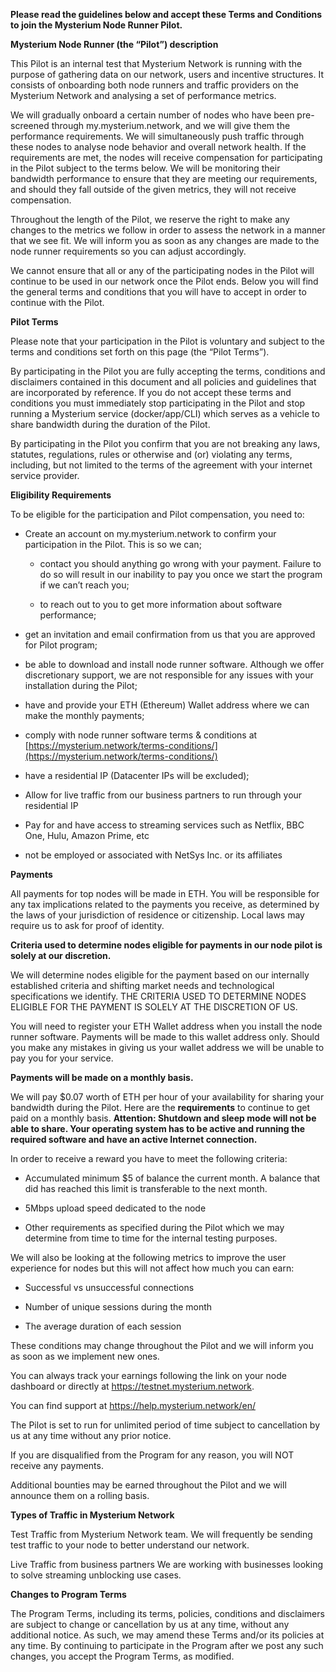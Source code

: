 
**Please read the guidelines below and accept these Terms and Conditions to join the Mysterium Node Runner Pilot.**

**Mysterium Node Runner (the “Pilot”) description**

This Pilot is an internal test that Mysterium Network is running with the purpose of gathering data on our network, users and incentive structures. It consists of onboarding both node runners and traffic providers on the Mysterium Network and analysing a set of performance metrics.

We will gradually onboard a certain number of nodes who have been pre-screened through my.mysterium.network, and we will give them the performance requirements. We will simultaneously push traffic through these nodes to analyse node behavior and overall network health. If the requirements are met, the nodes will receive compensation for participating in the Pilot subject to the terms below. We will be monitoring their bandwidth performance to ensure that they are meeting our requirements, and should they fall outside of the given metrics, they will not receive compensation.

Throughout the length of the Pilot, we reserve the right to make any changes to the metrics we follow in order to assess the network in a manner that we see fit. We will inform you as soon as any changes are made to the node runner requirements so you can adjust accordingly.

We cannot ensure that all or any of the participating nodes in the Pilot will continue to be used in our network once the Pilot ends. Below you will find the general terms and conditions that you will have to accept in order to continue with the Pilot.

**Pilot Terms**

Please note that your participation in the Pilot is voluntary and subject to the terms and conditions set forth on this page (the “Pilot Terms”).

By participating in the Pilot you are fully accepting the terms, conditions and disclaimers contained in this document and all policies and guidelines that are incorporated by reference. If you do not accept these terms and conditions you must immediately stop participating in the Pilot and stop running a Mysterium service (docker/app/CLI) which serves as a vehicle to share bandwidth during the duration of the Pilot.

By participating in the Pilot you confirm that you are not breaking any laws, statutes, regulations, rules or otherwise and (or) violating any terms, including, but not limited to the terms of the agreement with your internet service provider.

**Eligibility Requirements**

To be eligible for the participation and Pilot compensation, you need to:

-  Create an account on my.mysterium.network to confirm your participation in the Pilot. This is so we can;
	    
	-   contact you should anything go wrong with your payment. Failure to do so will result in our inability to pay you once we start the program if we can’t reach you;
	    
	-   to reach out to you to get more information about software performance;
    

-   get an invitation and email confirmation from us that you are approved for Pilot program;
    
-   be able to download and install node runner software. Although we offer discretionary support, we are not responsible for any issues with your installation during the Pilot;
    
-   have and provide your ETH (Ethereum) Wallet address where we can make the monthly payments;
    
-   comply with node runner software terms & conditions at [https://mysterium.network/terms-conditions/](https://mysterium.network/terms-conditions/)
    
-   have a residential IP (Datacenter IPs will be excluded);
    
-   Allow for live traffic from our business partners to run through your residential IP

-   Pay for and have access to streaming services such as Netflix, BBC One, Hulu, Amazon Prime, etc
    
-   not be employed or associated with NetSys Inc. or its affiliates
    

  

**Payments**

All payments for top nodes will be made in ETH. You will be responsible for any tax implications related to the payments you receive, as determined by the laws of your jurisdiction of residence or citizenship. Local laws may require us to ask for proof of identity.

**Criteria used to determine nodes eligible for payments in our node pilot is solely at our discretion.**

We will determine nodes eligible for the payment based on our internally established criteria and shifting market needs and technological specifications we identify. THE CRITERIA USED TO DETERMINE NODES ELIGIBLE FOR THE PAYMENT IS SOLELY AT THE DISCRETION OF US. 

You will need to register your ETH Wallet address when you install the node runner software. Payments will be made to this wallet address only. Should you make any mistakes in giving us your wallet address we will be unable to pay you for your service.

**Payments will be made on a monthly basis.**

We will pay $0.07 worth of ETH per hour of your availability for sharing your bandwidth during the Pilot. Here are the **requirements** to continue to get paid on a monthly basis. **Attention: Shutdown and sleep mode will not be able to share. Your operating system has to be active and running the required software and have an active Internet connection.**

In order to receive a reward you have to meet the following criteria:

-   Accumulated minimum $5 of balance the current month. A balance that did has reached this limit is transferable to the next month.
    
-   5Mbps upload speed dedicated to the node
    
-   Other requirements as specified during the Pilot which we may determine from time to time for the internal testing purposes.
    

  
  

We will also be looking at the following metrics to improve the user experience for nodes but this will not affect how much you can earn:

-   Successful vs unsuccessful connections
    
-   Number of unique sessions during the month
    
-   The average duration of each session
    

These conditions may change throughout the Pilot and we will inform you as soon as we implement new ones.

You can always track your earnings following the link on your node dashboard or directly at https://testnet.mysterium.network.

You can find support at https://help.mysterium.network/en/

The Pilot is set to run for unlimited period of time subject to cancellation by us at any time without any prior notice.

If you are disqualified from the Program for any reason, you will NOT receive any payments.

Additional bounties may be earned throughout the Pilot and we will announce them on a rolling basis.

**Types of Traffic in Mysterium Network**

Test Traffic from Mysterium Network team. 
We will frequently be sending test traffic to your node to better understand our network.

Live Traffic from business partners
We are working with businesses looking to solve streaming unblocking use cases. 


**Changes to Program Terms**

The Program Terms, including its terms, policies, conditions and disclaimers are subject to change or cancellation by us at any time, without any additional notice. As such, we may amend these Terms and/or its policies at any time. By continuing to participate in the Program after we post any such changes, you accept the Program Terms, as modified.
<!--stackedit_data:
eyJoaXN0b3J5IjpbMjU3MjM4NzY3LDg3OTMzMzExOV19
-->
